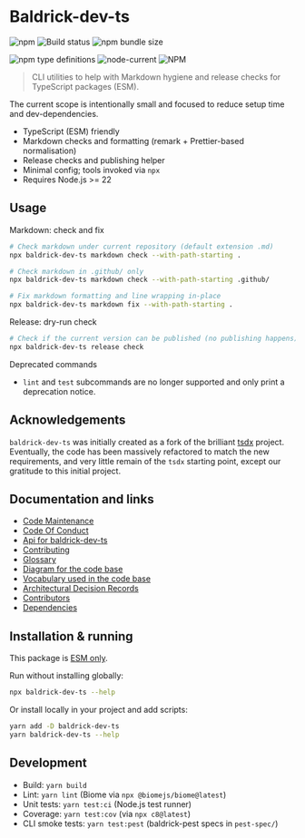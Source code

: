 # Baldrick-dev-ts

![npm](https://img.shields.io/npm/v/baldrick-dev-ts) ![Build
status](https://github.com/flarebyte/baldrick-dev-ts/actions/workflows/main.yml/badge.svg)
![npm bundle size](https://img.shields.io/bundlephobia/min/baldrick-dev-ts)

![npm type definitions](https://img.shields.io/npm/types/baldrick-dev-ts)
![node-current](https://img.shields.io/node/v/baldrick-dev-ts)
![NPM](https://img.shields.io/npm/l/baldrick-dev-ts)

> CLI utilities to help with Markdown hygiene and release checks for TypeScript packages (ESM).

The current scope is intentionally small and focused to reduce setup time and dev-dependencies.

- TypeScript (ESM) friendly
- Markdown checks and formatting (remark + Prettier-based normalisation)
- Release checks and publishing helper
- Minimal config; tools invoked via `npx`
- Requires Node.js >= 22

## Usage

Markdown: check and fix

```bash
# Check markdown under current repository (default extension .md)
npx baldrick-dev-ts markdown check --with-path-starting .

# Check markdown in .github/ only
npx baldrick-dev-ts markdown check --with-path-starting .github/

# Fix markdown formatting and line wrapping in-place
npx baldrick-dev-ts markdown fix --with-path-starting .
```

Release: dry-run check

```bash
# Check if the current version can be published (no publishing happens)
npx baldrick-dev-ts release check
```

Deprecated commands

- `lint` and `test` subcommands are no longer supported and only print a deprecation notice.

## Acknowledgements

`baldrick-dev-ts` was initially created as a fork of the brilliant
[tsdx](https://github.com/jaredpalmer/tsdx) project.
Eventually, the code has been massively refactored to match the new
requirements, and very little remain of the `tsdx` starting point, except our
gratitude to this initial project.

## Documentation and links

-   [Code Maintenance](MAINTENANCE.md)
-   [Code Of Conduct](CODE_OF_CONDUCT.md)
-   [Api for baldrick-dev-ts](API.md)
-   [Contributing](CONTRIBUTING.md)
-   [Glossary](GLOSSARY.md)
-   [Diagram for the code base](INTERNAL.md)
-   [Vocabulary used in the code base](CODE_VOCABULARY.md)
-   [Architectural Decision Records](DECISIONS.md)
-   [Contributors](https://github.com/flarebyte/baldrick-dev-ts/graphs/contributors)
-   [Dependencies](https://github.com/flarebyte/baldrick-dev-ts/network/dependencies)

## Installation & running

This package is [ESM only](https://blog.sindresorhus.com/get-ready-for-esm-aa53530b3f77).

Run without installing globally:

```bash
npx baldrick-dev-ts --help
```

Or install locally in your project and add scripts:

```bash
yarn add -D baldrick-dev-ts
yarn baldrick-dev-ts --help
```

## Development

- Build: `yarn build`
- Lint: `yarn lint` (Biome via `npx @biomejs/biome@latest`)
- Unit tests: `yarn test:ci` (Node.js test runner)
- Coverage: `yarn test:cov` (via `npx c8@latest`)
- CLI smoke tests: `yarn test:pest` (baldrick-pest specs in `pest-spec/`)
